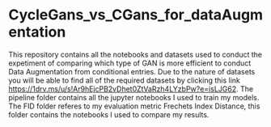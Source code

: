 # CycleGans_vs_CGans_for_dataAugmentation
This repository contains all the notebooks and datasets used to conduct the expetiment of comparing which type of GAN is more efficient to conduct Data Augmentation from conditional entries. Due to the nature of datasets you will be able to find all of the required datasets by clicking this link https://1drv.ms/u/s!Ar9hEjcPB2vDhet0ZtVaRzh4LYzbPw?e=isLJG62. The pipeline folder contains all the jupyter notebooks I used to train my models. The FID folder referes to my evaluation metric Frechets Index Distance, this folder contains the notebooks I used to compare my results. 
